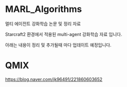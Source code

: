 # MARL_Algorithms
멀티 에이전트 강화학습 논문 및 정리 자료

Starcraft2 환경에서 적용된 multi-agent 강화학습 자료 입니다.

아래는 내용이 정리 및 추가될때 마다 업데이트 예정입니다.

# QMIX
 https://blog.naver.com/jk96491/221860603652

